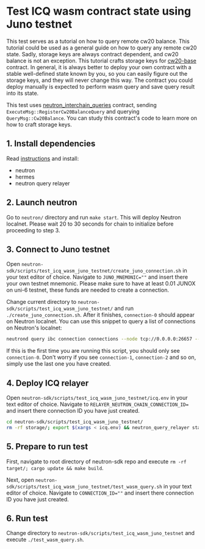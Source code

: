 # Test ICQ wasm contract state using Juno testnet

This test serves as a tutorial on how to query remote cw20 balance.
This tutorial could be used as a general guide on how to query any
remote cw20 state. Sadly, storage keys are always contract dependent,
and cw20 balance is not an exception. This tutorial crafts storage keys for
[cw20-base](https://github.com/CosmWasm/cw-plus/tree/main/contracts/cw20-base)
contract. In general, it is always better to deploy your own contract with
a stable well-defined state known by you, so you can easily figure out
the storage keys, and they will never change this way. The contract you
could deploy manually is expected to perform wasm query and save query
result into its state.

This test uses
[neutron_interchain_queries](https://github.com/neutron-org/neutron-sdk/tree/main/contracts/neutron_interchain_queries)
contract, sending `ExecuteMsg::RegisterCw20BalanceQuery` and querying
`QueryMsg::Cw20Balance`. You can study this contract's code to learn
more on how to craft storage keys.

## 1. Install dependencies

Read [instructions](https://docs.neutron.org/neutron/build-and-run/localnet)
and install:
- neutron
- hermes
- neutron query relayer

## 2. Launch neutron

Go to `neutron/` directory and run `make start`.
This will deploy Neutron localnet.
Please wait 20 to 30 seconds for chain to initialize before
proceeding to step 3.

## 3. Connect to Juno testnet

Open `neutron-sdk/scripts/test_icq_wasm_juno_testnet/create_juno_connection.sh` in your text editor of choice.
Navigate to `JUNO_MNEMONIC=""` and insert there your own testnet mnemonic.
Please make sure to have at least 0.01 JUNOX on uni-6 testnet, these funds
are needed to create a connection.

Change current directory to `neutron-sdk/scripts/test_icq_wasm_juno_testnet/`
and run `./create_juno_connection.sh`. After it finishes, `connection-0` should
appear on Neutron localnet. You can use this snippet to query a list of
connections on Neutron's localnet:

```bash
neutrond query ibc connection connections --node tcp://0.0.0.0:26657 --output json | jq '.connections[] | {id, client_id, state, counterparty}'
```

If this is the first time you are running this script, you should only
see `connection-0`. Don't worry if you see `connection-1`, `connection-2`
and so on, simply use the last one you have created.

## 4. Deploy ICQ relayer

Open `neutron-sdk/scripts/test_icq_wasm_juno_testnet/icq.env` in your text editor of choice.
Navigate to `RELAYER_NEUTRON_CHAIN_CONNECTION_ID=` and insert there
connection ID you have just created.

```bash
cd neutron-sdk/scripts/test_icq_wasm_juno_testnet/
rm -rf storage/; export $(xargs < icq.env) && neutron_query_relayer start
```

## 5. Prepare to run test

First, navigate to root directory of neutron-sdk repo and execute
`rm -rf target/; cargo update && make build`.

Next, open `neutron-sdk/scripts/test_icq_wasm_juno_testnet/test_wasm_query.sh`
in your text editor of choice. Navigate to `CONNECTION_ID=""` and insert there
connection ID you have just created.

## 6. Run test

Change directory to `neutron-sdk/scripts/test_icq_wasm_juno_testnet` and
execute `./test_wasm_query.sh`.
